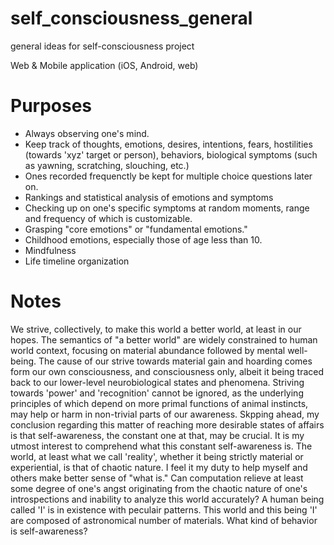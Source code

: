 # self_consciousness_general
general ideas for self-consciousness project

Web & Mobile application (iOS, Android, web)

# Purposes
- Always observing one's mind.
- Keep track of thoughts, emotions, desires, intentions, fears, hostilities (towards 'xyz' target or person), 
behaviors, biological symptoms (such as yawning, scratching, slouching, etc.)
- Ones recorded frequenctly be kept for multiple choice questions later on.
- Rankings and statistical analysis of emotions and symptoms
- Checking up on one's specific symptoms at random moments, range and frequency of which is customizable.
- Grasping "core emotions" or "fundamental emotions."
- Childhood emotions, especially those of age less than 10.
- Mindfulness
- Life timeline organization



# Notes

We strive, collectively, to make this world a better world, at least in our hopes. 
The semantics of "a better world" are widely constrained to human world context, focusing on material abundance followed by mental well-being.
The cause of our strive towards material gain and hoarding comes form our own consciousness, and consciousness only, albeit it being traced back to our lower-level neurobiological states and phenomena.
Striving towards 'power' and 'recognition' cannot be ignored, as the underlying principles of which depend on more primal functions of animal instincts, may help or harm in non-trivial parts of our awareness.
Skpping ahead, my conclusion regarding this matter of reaching more desirable states of affairs is that self-awareness, the constant one at that, may be crucial.
It is my utmost interest to comprehend what this constant self-awareness is.
The world, at least what we call 'reality', whether it being strictly material or experiential, is that of chaotic nature. 
I feel it my duty to help myself and others make better sense of "what is."
Can computation relieve at least some degree of one's angst originating from the chaotic nature of one's introspections and inability to analyze this world accurately?
A human being called 'I' is in existence with peculair patterns.
This world and this being 'I' are composed of astronomical number of materials.
What kind of behavior is self-awareness?







